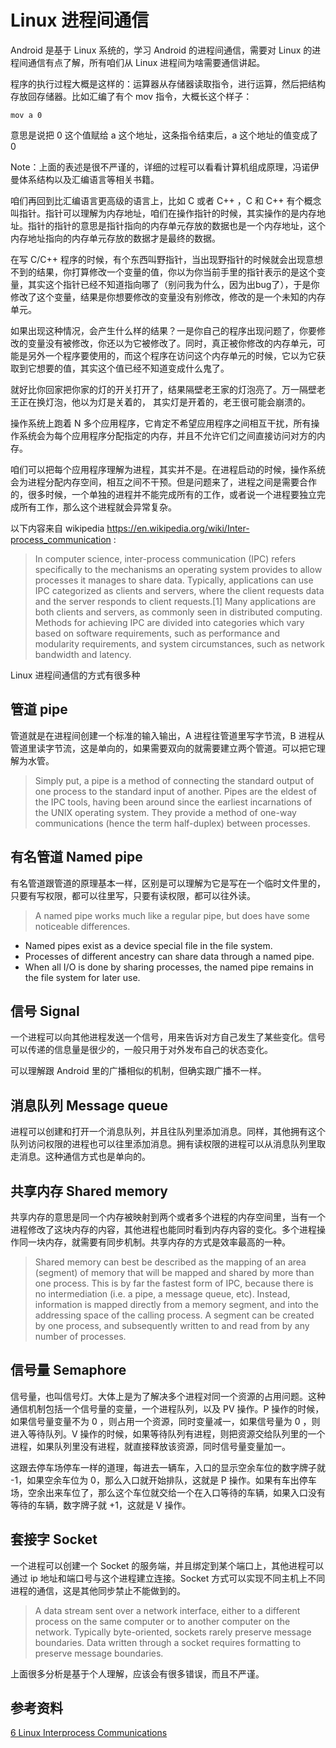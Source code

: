 # Linux 进程间通信

Android 是基于 Linux 系统的，学习 Android 的进程间通信，需要对 Linux 的进程间通信有点了解，所有咱们从 Linux 进程间为啥需要通信讲起。


程序的执行过程大概是这样的：运算器从存储器读取指令，进行运算，然后把结构存放回存储器。比如汇编了有个 mov 指令，大概长这个样子：

    mov a 0

意思是说把 0 这个值赋给 a 这个地址，这条指令结束后，a 这个地址的值变成了 0 

Note：上面的表述是很不严谨的，详细的过程可以看看计算机组成原理，冯诺伊曼体系结构以及汇编语言等相关书籍。

咱们再回到比汇编语言更高级的语言上，比如 C 或者 C++ ，C 和 C++ 有个概念叫指针。指针可以理解为内存地址，咱们在操作指针的时候，其实操作的是内存地址。指针的指针的意思是指针指向的内存单元存放的数据也是一个内存地址，这个内存地址指向的内存单元存放的数据才是最终的数据。

在写 C/C++ 程序的时候，有个东西叫野指针，当出现野指针的时候就会出现意想不到的结果，你打算修改一个变量的值，你以为你当前手里的指针表示的是这个变量，其实这个指针已经不知道指向哪了（别问我为什么，因为出bug了），于是你修改了这个变量，结果是你想要修改的变量没有别修改，修改的是一个未知的内存单元。

如果出现这种情况，会产生什么样的结果？一是你自己的程序出现问题了，你要修改的变量没有被修改，你还以为它被修改了。同时，真正被你修改的内存单元，可能是另外一个程序要使用的，而这个程序在访问这个内存单元的时候，它以为它获取到它想要的值，其实这个值已经不知道变成什么鬼了。

就好比你回家把你家的灯的开关打开了，结果隔壁老王家的灯泡亮了。万一隔壁老王正在换灯泡，他以为灯是关着的， 其实灯是开着的，老王很可能会崩溃的。

操作系统上跑着 N 多个应用程序，它肯定不希望应用程序之间相互干扰，所有操作系统会为每个应用程序分配指定的内存，并且不允许它们之间直接访问对方的内存。

咱们可以把每个应用程序理解为进程，其实并不是。在进程启动的时候，操作系统会为进程分配内存空间，相互之间不干预。但是问题来了，进程之间是需要合作的，很多时候，一个单独的进程并不能完成所有的工作，或者说一个进程要独立完成所有工作，那么这个进程就会异常复杂。

以下内容来自 wikipedia <https://en.wikipedia.org/wiki/Inter-process_communication> :

> In computer science, inter-process communication (IPC) refers specifically to the mechanisms an operating system provides to allow processes it manages to share data. Typically, applications can use IPC categorized as clients and servers, where the client requests data and the server responds to client requests.[1] Many applications are both clients and servers, as commonly seen in distributed computing. Methods for achieving IPC are divided into categories which vary based on software requirements, such as performance and modularity requirements, and system circumstances, such as network bandwidth and latency.

Linux 进程间通信的方式有很多种

## 管道 pipe

管道就是在进程间创建一个标准的输入输出，A 进程往管道里写字节流，B 进程从管道里读字节流，这是单向的，如果需要双向的就需要建立两个管道。可以把它理解为水管。

> Simply put, a pipe is a method of connecting the standard output of one process to the standard input of another. Pipes are the eldest of the IPC tools, having been around since the earliest incarnations of the UNIX operating system. They provide a method of one-way communications (hence the term half-duplex) between processes.

## 有名管道 Named pipe

有名管道跟管道的原理基本一样，区别是可以理解为它是写在一个临时文件里的，只要有写权限，都可以往里写，只要有读权限，都可以往外读。

> A named pipe works much like a regular pipe, but does have some noticeable differences.

* Named pipes exist as a device special file in the file system.
* Processes of different ancestry can share data through a named pipe.
* When all I/O is done by sharing processes, the named pipe remains in the file system for later use.

## 信号 Signal

一个进程可以向其他进程发送一个信号，用来告诉对方自己发生了某些变化。信号可以传递的信息量是很少的，一般只用于对外发布自己的状态变化。

可以理解跟 Android 里的广播相似的机制，但确实跟广播不一样。

## 消息队列 Message queue

进程可以创建和打开一个消息队列，并且往队列里添加消息。同样，其他拥有这个队列访问权限的进程也可以往里添加消息。拥有读权限的进程可以从消息队列里取走消息。这种通信方式也是单向的。

## 共享内存 Shared memory

共享内存的意思是同一个内存被映射到两个或者多个进程的内存空间里，当有一个进程修改了这块内存的内容，其他进程也能同时看到内存内容的变化。多个进程操作同一块内存，就需要有同步机制。共享内存的方式是效率最高的一种。

> Shared memory can best be described as the mapping of an area (segment) of memory that will be mapped and shared by more than one process. This is by far the fastest form of IPC, because there is no intermediation (i.e. a pipe, a message queue, etc). Instead, information is mapped directly from a memory segment, and into the addressing space of the calling process. A segment can be created by one process, and subsequently written to and read from by any number of processes.

## 信号量 Semaphore

信号量，也叫信号灯。大体上是为了解决多个进程对同一个资源的占用问题。这种通信机制包括一个信号量的变量，一个进程队列，以及 PV 操作。P 操作的时候，如果信号量变量不为 0 ，则占用一个资源，同时变量减一，如果信号量为 0 ，则进入等待队列。V 操作的时候，如果等待队列有进程，则把资源交给队列里的一个进程，如果队列里没有进程，就直接释放该资源，同时信号量变量加一。

这跟去停车场停车一样的道理，每进去一辆车，入口的显示空余车位的数字牌子就 -1，如果空余车位为 0，那么入口就开始排队，这就是 P 操作。如果有车出停车场，空余出来车位了，那么这个车位就交给一个在入口等待的车辆，如果入口没有等待的车辆，数字牌子就 +1，这就是 V 操作。

## 套接字 Socket

一个进程可以创建一个 Socket 的服务端，并且绑定到某个端口上，其他进程可以通过 ip 地址和端口号与这个进程建立连接。Socket 方式可以实现不同主机上不同进程的通信，这是其他同步禁止不能做到的。

> A data stream sent over a network interface, either to a different process on the same computer or to another computer on the network. Typically byte-oriented, sockets rarely preserve message boundaries. Data written through a socket requires formatting to preserve message boundaries.

上面很多分析是基于个人理解，应该会有很多错误，而且不严谨。

## 参考资料

[6 Linux Interprocess Communications](http://www.tldp.org/LDP/lpg/node7.html)